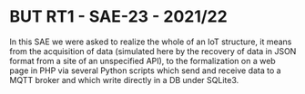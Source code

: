 # BUT RT1 - SAE-23 - 2021/22

In this SAE we were asked to realize the whole of an IoT structure, it means from the acquisition of data (simulated here by the recovery of data in JSON format from a site of an unspecified API), to the formalization on a web page in PHP via several Python scripts which send and receive data to a MQTT broker and which write directly in a DB under SQLite3.
